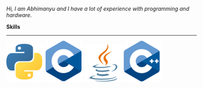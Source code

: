 _Hi, I am Abhimanyu and I have a lot of experience with programming and hardware._

**Skills**
__________________________________________________________________________

![Python Logo](Python_logo_small_1inch_mrk2.png) ![C Logo](C_logo_small_1inch.png) ![java Logo](Java_logo_small_1inch_mrk2.png) ![C++ logo](C++_logo_small_1inch.png)